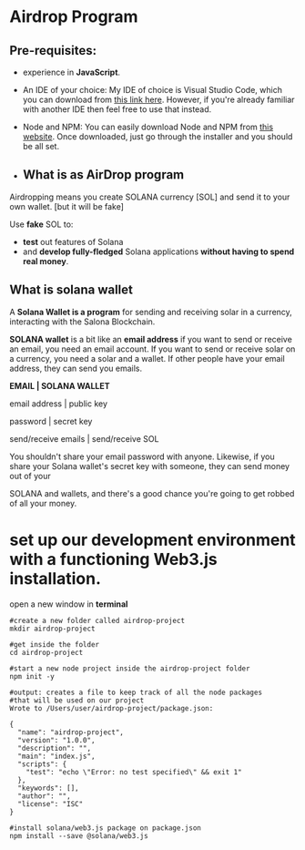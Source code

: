 # Airdrop Program

## **Pre-requisites:**

- experience in **JavaScript**.
- An IDE of your choice: My IDE of choice is Visual Studio Code, which you can download from [this link here](https://code.visualstudio.com/download). However, if you're already familiar with another IDE then feel free to use that instead.
- Node and NPM: You can easily download Node and NPM from [this website](https://nodejs.org/en/download/). Once downloaded, just go through the installer and you should be all set.

- ## What is as AirDrop program

Airdropping means you create SOLANA currency [SOL] and send it to your own wallet. [but it will be fake]

Use **fake** SOL to:

- **test** out features of Solana
- and **develop fully-fledged** Solana applications **without having to spend real money**.

## What is solana wallet

A **Solana Wallet is a program** for sending and receiving solar in a currency, interacting with the Salona Blockchain.

**SOLANA wallet** is a bit like an **email address** if you want to send or receive an email, you need an email account. If you want to send or receive solar on a currency, you need a solar and a wallet. If other people have your email address, they can send you emails.

**EMAIL | SOLANA WALLET**

email address | public key

password | secret key

send/receive emails | send/receive SOL

You shouldn't share your email password with anyone. Likewise, if you share your Solana wallet's secret key with someone, they can send money out of your

SOLANA and wallets, and there's a good chance you're going to get robbed of all your money.

# **set up our development environment with a functioning Web3.js installation.**

open a new window in **terminal**
```
#create a new folder called airdrop-project
mkdir airdrop-project

#get inside the folder
cd airdrop-project

#start a new node project inside the airdrop-project folder
npm init -y

#output: creates a file to keep track of all the node packages 
#that will be used on our project
Wrote to /Users/user/airdrop-project/package.json:

{
  "name": "airdrop-project",
  "version": "1.0.0",
  "description": "",
  "main": "index.js",
  "scripts": {
    "test": "echo \"Error: no test specified\" && exit 1"
  },
  "keywords": [],
  "author": "",
  "license": "ISC"
}

#install solana/web3.js package on package.json
npm install --save @solana/web3.js
```
